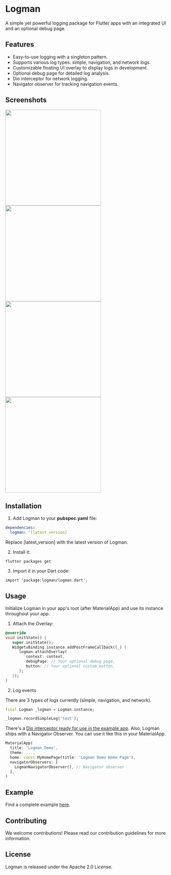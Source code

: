# Logman

A simple yet powerful logging package for Flutter apps with an integrated UI and an optional debug page.

## Features

- Easy-to-use logging with a singleton pattern.
- Supports various log types: simple, navigation, and network logs.
- Customizable floating UI overlay to display logs in development.
- Optional debug page for detailed log analysis.
- Dio interceptor for network logging.
- Navigator observer for tracking navigation events.


## Screenshots

<img src="doc/screenshots/1.png" width="300"> <img src="doc/screenshots/2.png" width="300"> 
<img src="doc/screenshots/3.png" width="300"> <img src="doc/screenshots/4.png" width="300"> 


## Installation

1. Add Logman to your **pubspec.yaml** file:

```yaml
dependencies:
  logman: ^[latest_version]
```
Replace [latest_version] with the latest version of Logman.

2. Install it:

```
flutter packages get
```

3. Import it in your Dart code:

```
import 'package:logman/logman.dart';
```
## Usage
Initialize Logman in your app's root (after MaterialApp) and use its instance throughout your app.

1. Attach the Overlay:
    
```dart
@override
void initState() {
   super.initState();
   WidgetsBinding.instance.addPostFrameCallback((_) {
      logman.attachOverlay(
         context: context,
         debugPage: // Your optional debug page,
         button: // Your optional custom button,
      );
   });
}
```

2. Log events

There are 3 types of logs currently (simple, navigation, and network).

```dart
final Logman _logman = Logman.instance;

_logman.recordSimpleLog('test');
```

There's a [Dio interceptor ready for use in the example app](https://github.com/Sorcel-Tech/logman.dart/blob/main/example/lib/logman_dio_interceptor.dart).
Also, Logman ships with a Navigator Observer. You can use it like this in your MaterialApp.

```dart
MaterialApp(
  title: 'Logman Demo',
  theme: ...,
  home: const MyHomePage(title: 'Logman Demo Home Page'),
  navigatorObservers: [
    LogmanNavigatorObserver(), // Navigator observer
  ],
)
```

## Example
Find a complete example [here](https://github.com/Sorcel-Tech/logman.dart/blob/main/example/lib/main.dart). 

## Contributing
We welcome contributions! Please read our contribution guidelines for more information.

## License
Logman is released under the Apache 2.0 License.
